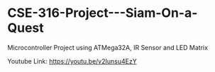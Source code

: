 # CSE-316-Project---Siam-On-a-Quest
Microcontroller Project using ATMega32A, IR Sensor and LED Matrix

Youtube Link: https://youtu.be/v2Iunsu4EzY
